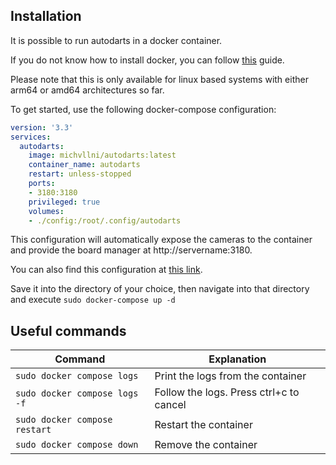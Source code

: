 ## Installation
It is possible to run autodarts in a docker container.

If you do not know how to install docker, you can follow [this](https://docs.docker.com/engine/install/) guide.

Please note that this is only available for linux based systems with either arm64 or amd64 architectures so far.

To get started, use the following docker-compose configuration:
```yml
version: '3.3'
services:
  autodarts:
    image: michvllni/autodarts:latest
    container_name: autodarts
    restart: unless-stopped
    ports:
    - 3180:3180
    privileged: true
    volumes:
    - ./config:/root/.config/autodarts
```

This configuration will automatically expose the cameras to the container and provide the board manager at http://servername:3180.

You can also find this configuration at [this link](https://raw.githubusercontent.com/michvllni/autodarts-releases/main/docker-compose.yml).

Save it into the directory of your choice, then navigate into that directory and execute `sudo docker-compose up -d`

## Useful commands
| Command | Explanation |
| --------| ----------- |
| `sudo docker compose logs` | Print the logs from the container |
| `sudo docker compose logs -f` | Follow the logs. Press ctrl+c to cancel |
| `sudo docker compose restart` | Restart the container |
| `sudo docker compose down` | Remove the container |
